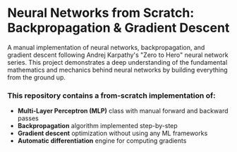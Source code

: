 # Neural Networks from Scratch: Backpropagation & Gradient Descent
A manual implementation of neural networks, backpropagation, and gradient descent following Andrej Karpathy's "Zero to Hero" neural network series. This project demonstrates a deep understanding of the fundamental mathematics and mechanics behind neural networks by building everything from the ground up.

### This repository contains a from-scratch implementation of:
* **Multi-Layer Perceptron (MLP)** class with manual forward and backward passes
* **Backpropagation** algorithm implemented step-by-step
* **Gradient descent** optimization without using any ML frameworks
* **Automatic differentiation** engine for computing gradients

